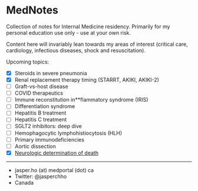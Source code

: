 # MedNotes

Collection of notes for Internal Medicine residency. Primarily for my personal education use only - use at your own risk. 

Content here will invariably lean towards my areas of interest (critical care, cardiology, infectious diseases, shock and resuscitation).

Upcoming topics:

- [x] Steroids in severe pneumonia
- [x] Renal replacement therapy timing (STARRT, AKIKI, AKIKI-2)
- [ ] Graft-vs-host disease
- [ ] COVID therapeutics
- [ ] Immune reconstitution in**flammatory syndrome (IRIS)
- [ ] Differentiation syndrome
- [ ] Hepatitis B treatment
- [ ] Hepatitis C treatment
- [ ] SGLT2 inhibitors: deep dive
- [ ] Hemophagocytic lymphohistiocytosis (HLH)
- [ ] Primary immunodeficiencies
- [ ] Aortic dissection
- [x] [Neurologic determination of death](Critical%20Care/Neuro%20Critical%20Care/Neurologic%20Determination%20of%20Death.md)

---
- jasper.ho (at) medportal (dot) ca
- Twitter: @jasperchho
- Canada